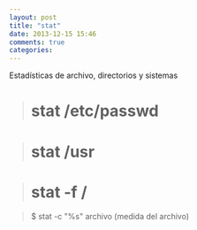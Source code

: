 ```yaml
---
layout: post
title: "stat"
date: 2013-12-15 15:46
comments: true
categories: 
---
```

Estadísticas de archivo, directorios y sistemas

># stat /etc/passwd

># stat /usr

># stat -f /

>$ stat -c "%s" archivo (medida del archivo)

